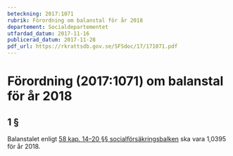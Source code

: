 ```yaml
---
beteckning: 2017:1071
rubrik: Förordning om balanstal för år 2018
departement: Socialdepartementet
utfardad_datum: 2017-11-16
publicerad_datum: 2017-11-28
pdf_url: https://rkrattsdb.gov.se/SFSdoc/17/171071.pdf
---
```


# Förordning (2017:1071) om balanstal för år 2018

## 1 §

Balanstalet enligt [58 kap. 14–20 §§ socialförsäkringsbalken](https://selex.se/eli/sfs/2010/110#kap58.14) ska vara 1,0395 för år 2018.